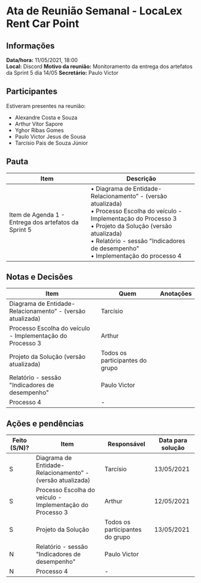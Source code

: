 # Ata de Reunião Semanal - LocaLex Rent Car Point 

## Informações
**Data/hora:** 11/05/2021, 18:00  
**Local:** Discord 
**Motivo da reunião:** Monitoramento da entrega dos artefatos da Sprint 5 dia 14/05
**Secretário:** Paulo Victor  

## Participantes
Estiveram presentes na reunião:
- Alexandre Costa e Souza
- Arthur Vítor Sapore
- Yghor Ribas Gomes
- Paulo Victor Jesus de Sousa
- Tarcísio Pais de Souza Júnior


## Pauta

Item | Descrição
---- | ----
Item de Agenda 1 - Entrega dos artefatos da Sprint 5 | • Diagrama de Entidade-Relacionamento” - (versão atualizada) <br>• Processo Escolha do veículo - Implementação do Processo 3 <br> • Projeto da Solução (versão atualizada)<br> • Relatório - sessão "Indicadores de desempenho" <br> • Implementação do processo 4 <br>


## Notas e Decisões
Item | Quem | Anotações |
---- | ---- | ---- |
Diagrama de Entidade-Relacionamento” - (versão atualizada) | Tarcísio| 
Processo Escolha do veículo  - Implementação do Processo 3 | Arthur |
Projeto da Solução (versão atualizada) | Todos os participantes do grupo |
Relatório - sessão "Indicadores de desempenho" | Paulo Victor
Processo 4 | -



## Ações e pendências
| Feito (S/N)? | Item | Responsável | Data para solução |
| ---- | ---- | ---- | ---- |
| S | Diagrama de Entidade-Relacionamento” - (versão atualizada) | Tarcísio | 13/05/2021 |
| S | Processo Escolha do veículo - Implementação do Processo 3 | Arthur | 12/05/2021 |
| S | Projeto da Solução | Todos os participantes do grupo | 13/05/2021 |
| N | Relatório - sessão "Indicadores de desempenho"  | Paulo Victor |
| N | Processo 4 | - 

